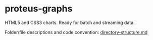 # proteus-graphs
HTML5 and CSS3 charts. Ready for batch and streaming data.

Folder/file descriptions and code convention: [directory-structure.md](https://github.com/PROTEUS-H2020/proteus-graphs/blob/master/directory-structure.md) 
